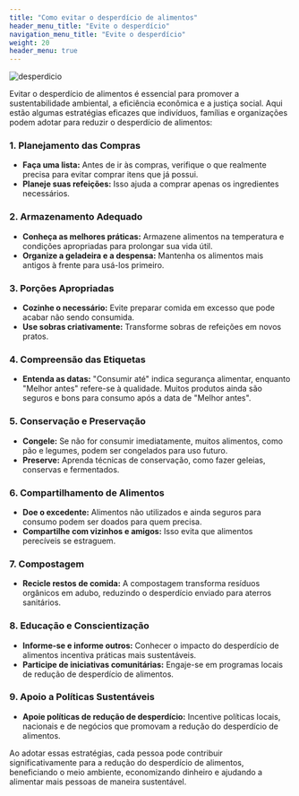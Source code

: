 ```yaml
---
title: "Como evitar o desperdício de alimentos"
header_menu_title: "Evite o desperdício"
navigation_menu_title: "Evite o desperdício"
weight: 20
header_menu: true
---
```


![desperdicio](../../images/desperdicio.jpeg)

Evitar o desperdício de alimentos é essencial para promover a sustentabilidade ambiental, a eficiência econômica e a justiça social. Aqui estão algumas estratégias eficazes que indivíduos, famílias e organizações podem adotar para reduzir o desperdício de alimentos:

### 1. Planejamento das Compras
- **Faça uma lista:** Antes de ir às compras, verifique o que realmente precisa para evitar comprar itens que já possui.
- **Planeje suas refeições:** Isso ajuda a comprar apenas os ingredientes necessários.

### 2. Armazenamento Adequado
- **Conheça as melhores práticas:** Armazene alimentos na temperatura e condições apropriadas para prolongar sua vida útil.
- **Organize a geladeira e a despensa:** Mantenha os alimentos mais antigos à frente para usá-los primeiro.

### 3. Porções Apropriadas
- **Cozinhe o necessário:** Evite preparar comida em excesso que pode acabar não sendo consumida.
- **Use sobras criativamente:** Transforme sobras de refeições em novos pratos.

### 4. Compreensão das Etiquetas
- **Entenda as datas:** "Consumir até" indica segurança alimentar, enquanto "Melhor antes" refere-se à qualidade. Muitos produtos ainda são seguros e bons para consumo após a data de "Melhor antes".

### 5. Conservação e Preservação
- **Congele:** Se não for consumir imediatamente, muitos alimentos, como pão e legumes, podem ser congelados para uso futuro.
- **Preserve:** Aprenda técnicas de conservação, como fazer geleias, conservas e fermentados.

### 6. Compartilhamento de Alimentos
- **Doe o excedente:** Alimentos não utilizados e ainda seguros para consumo podem ser doados para quem precisa.
- **Compartilhe com vizinhos e amigos:** Isso evita que alimentos perecíveis se estraguem.

### 7. Compostagem
- **Recicle restos de comida:** A compostagem transforma resíduos orgânicos em adubo, reduzindo o desperdício enviado para aterros sanitários.

### 8. Educação e Conscientização
- **Informe-se e informe outros:** Conhecer o impacto do desperdício de alimentos incentiva práticas mais sustentáveis.
- **Participe de iniciativas comunitárias:** Engaje-se em programas locais de redução de desperdício de alimentos.

### 9. Apoio a Políticas Sustentáveis
- **Apoie políticas de redução de desperdício:** Incentive políticas locais, nacionais e de negócios que promovam a redução do desperdício de alimentos.

Ao adotar essas estratégias, cada pessoa pode contribuir significativamente para a redução do desperdício de alimentos, beneficiando o meio ambiente, economizando dinheiro e ajudando a alimentar mais pessoas de maneira sustentável.